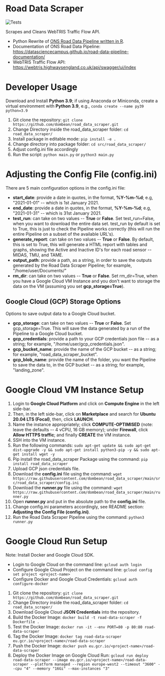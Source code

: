 # Road Data Scraper

![Tests](https://github.com/dombean/road_data_scraper/actions/workflows/road_scraper.yml/badge.svg)

Scrapes and Cleans WebTRIS Traffic Flow API.

- Python Rewrite of [ONS Road Data Pipeline written in R](https://github.com/datasciencecampus/road-data-dump/tree/r-pipeline).
- Documentation of ONS Road Data Pipeline: https://datasciencecampus.github.io/road-data-pipeline-documentation/
- WebTRIS Traffic Flow API: https://webtris.highwaysengland.co.uk/api/swagger/ui/index

# Developer Usage

Download and Install __Python 3.9__; if using Anaconda or Miniconda, create a virtual environment with __Python 3.9__, e.g., `conda create --name py39 python=3.9`

1) Git clone the repository: `git clone https://github.com/dombean/road_data_scraper.git`
2) Change Directory inside the road_data_scraper folder: `cd road_data_scraper/`
3) Install package in editable mode: `pip install -e .`
4) Change directory into package folder: `cd src/road_data_scraper/`
5) Adjust config.ini file accordingly
6) Run the script: `python main.py` or `python3 main.py`

# Adjusting the Config File (config.ini)

There are 5 main configuration options in the config.ini file:
- __start_date__: provide a date in quotes, in the format, __%Y-%m-%d__; e.g, "2021-01-01" -- which is 1st January 2021.
- __end_date__: provide a date in quotes, in the format, __%Y-%m-%d__; e.g, "2021-01-31" -- which is 31st January 2021.
- __test_run__: can take on two values -- __True__ or __False__. Set test_run=False, when you want to download the entire data set. test_run by default is set to True, this is just to check the Pipeline works correctly (this will run the entire Pipeline on a subset of the available URL's).
- __generate_report__: can take on two values -- __True__ or __False__. By default, this is set to True, this will generate a HTML report with tables and graphs, showing the Active and Inactive ID's for each road sensor -- MIDAS, TMU, and TAME.
- __output_path__: provide a path, as a string, in order to save the outputs generated by the Road Data Scraper Pipeline; for example, "/home/user/Documents/"
- __rm_dir__: can take on two values -- __True__ or __False__. Set rm_dir=True, when you have a Google Cloud VM Instance and you don't want to storage the data on the VM (assuming you set __gcp_storage=True__).

## Google Cloud (GCP) Storage Options

Options to save output data to a Google Cloud bucket.

- __gcp_storage__: can take on two values -- __True__ or __False__. Set gcp_storage=True. This will save the data generated by a run of the Pipeline to a Google Cloud bucket.
- __gcp_credentials__: provide a path to your GCP credentials json file -- as a string; for example, "/home/user/gcp_credentials.json".
- __gcp_bucket_name__: provide the name of the GCP bucket -- as a string; for example, "road_data_scraper_bucket".
- __gcp_blob_name__: provide the name of the folder, you want the Pipeline to save the data to, in the GCP bucket -- as a string; for example, "landing_zone".

# Google Cloud VM Instance Setup

1) Login to __Google Cloud Platform__ and click on __Compute Engine__ in the left side-bar.
2) Then, in the left side-bar, click on __Marketplace__ and search for __Ubuntu 20.04 LTS (Focal)__, then, click __LAUNCH__.
3) Name the instance appropriately; click __COMPUTE-OPTIMISED__ (note: leave the defaults -- 4 vCPU, 16 GB memory); under __Firewall__, click __Allow HTTPS traffic__; and finally __CREATE__ the VM instance.
4) SSH into the VM instance.
5) Run the following commands: `sudo apt-get update && sudo apt-get dist-upgrade -y && sudo apt-get install python3-pip -y && sudo apt-get install wget -y`
6) Pip install the road_data_scraper Package using the command: `pip install road_data_scraper`
7) Upload GCP json credentials file.
8) Download the __config.ini__ file using the command: `wget https://raw.githubusercontent.com/dombean/road_data_scraper/main/src/road_data_scraper/config.ini`
9) Download the __runner.py__ file using the command: `wget https://raw.githubusercontent.com/dombean/road_data_scraper/main/runner.py`
10) Open __runner.py__ and put in the absolute path to the __config.ini__ file.
11) Change config.ini parameters accordingly, see README section: __Adjusting the Config File (config.ini)__.
12) Run the Road Data Scraper Pipeline using the command: `python3 runner.py`

# Google Cloud Run Setup

Note: Install Docker and Google Cloud SDK.
- Login to Google Cloud on the command line: ```gcloud auth login```
- Configure Google Cloud Project on the command line: ```gcloud config set project <project-name>```
- Configure Docker and Google Cloud Credentials: ```gcloud auth configure-docker```

1) Git clone the repository: `git clone https://github.com/dombean/road_data_scraper.git`
2) Change Directory inside the road_data_scraper folder: `cd road_data_scraper/`
3) Download Google Cloud __JSON Credentials__ into the repository.
4) Build the Docker Image: ```docker build -t road-data-scraper -f Dockerfile .```
5) Test the Docker Image: ```docker run -it --env PORT=80 -p 80:80 road-data-scraper```
6) Tag the Docker Image: ```docker tag road-data-scraper eu.gcr.io/<project-name>/road-data-scraper```
7) Push the Docker Image: ```docker push eu.gcr.io/<project-name>/road-data-scraper```
8) Deploy the Docker Image on Google Cloud Run: ```gcloud run deploy road-data-scraper --image eu.gcr.io/<project-name>/road-data-scraper --platform managed --region europe-west2 --timeout "3600" --cpu "4" --memory "16Gi" --max-instances "3"```
